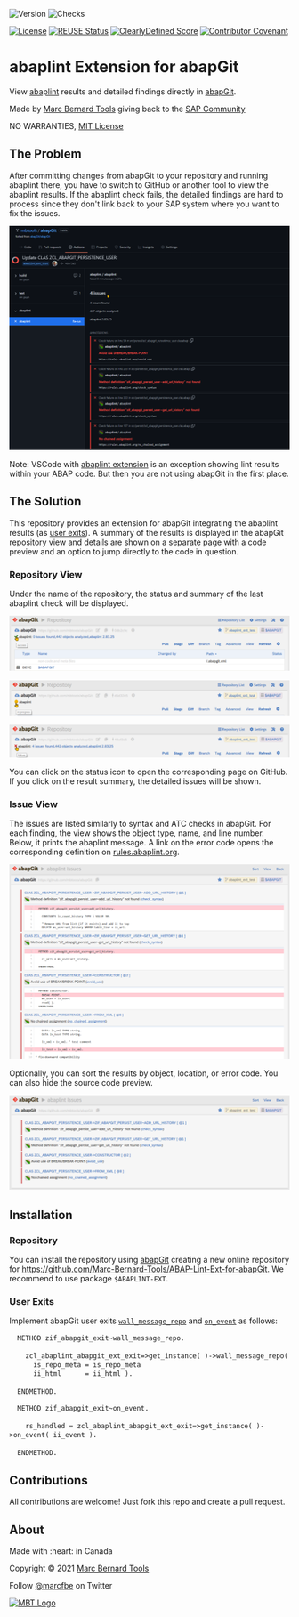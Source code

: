 ![Version](https://img.shields.io/endpoint?url=https://shield.abap.space/version-shield-json/github.com/Marc-Bernard-Tools/ABAP-Lint-Ext-for-abapGit/src/zcl_abaplint_abapgit_ext_exit.clas.abap/c_version&label=Version&color=blue)
![Checks](https://img.shields.io/github/checks-status/Marc-Bernard-Tools/ABAP-Lint-Ext-for-abapGit/main?label=Checks)

[![License](https://img.shields.io/github/license/Marc-Bernard-Tools/ABAP-Lint-Ext-for-abapGit?label=License&color=green)](LICENSE)
[![REUSE Status](https://api.reuse.software/badge/github.com/Marc-Bernard-Tools/ABAP-Lint-Ext-for-abapGit)](https://api.reuse.software/info/github.com/Marc-Bernard-Tools/ABAP-Lint-Ext-for-abapGit)
[![ClearlyDefined Score](https://img.shields.io/clearlydefined/score/git/github/marc-bernard-tools/abap-lint-ext-for-abapgit/74a702eadd6ebe0a136575e56c65177d83443fa5?label=ClearlyDefined%20Score)](https://clearlydefined.io/definitions/git/github/marc-bernard-tools/abap-lint-ext-for-abapgit/74a702eadd6ebe0a136575e56c65177d83443fa5)
[![Contributor Covenant](https://img.shields.io/badge/Contributor%20Covenant-2.0-4baaaa.svg?color=green)](CODE_OF_CONDUCT.md)

# abaplint Extension for abapGit

View [abaplint](https://abaplint.org/) results and detailed findings directly in [abapGit](https://github.com/abapGit/abapGit). 

Made by [Marc Bernard Tools](https://marcbernardtools.com/) giving back to the [SAP Community](https://community.sap.com/)

NO WARRANTIES, [MIT License](LICENSE)

## The Problem

After committing changes from abapGit to your repository and running abaplint there, you have to switch to GitHub or another tool to view the abaplint results. If the abaplint check fails, the detailed findings are hard to process since they don't link back to your SAP system where you want to fix the issues.

![github2](img/github_2.png)

Note: VSCode with [abaplint extension](https://marketplace.visualstudio.com/items?itemName=larshp.vscode-abaplint) is an exception showing lint results within your ABAP code. But then you are not using abapGit in the first place.

## The Solution

This repository provides an extension for abapGit integrating the abaplint results (as [user exits](https://docs.abapgit.org/ref-exits.html)). A summary of the results is displayed in the abapGit repository view and details are shown on a separate page with a code preview and an option to jump directly to the code in question. 

### Repository View

Under the name of the repository, the status and summary of the last abaplint check will be displayed. 

![check1](img/check_success.png)

![check2](img/check_in_progress.png)

![check3](img/check_failure.png)

You can click on the status icon to open the corresponding page on GitHub. If you click on the result summary, the detailed issues will be shown.

### Issue View

The issues are listed similarly to syntax and ATC checks in abapGit. For each finding, the view shows the object type, name, and line number. Below, it prints the abaplint message. A link on the error code opens the corresponding definition on [rules.abaplint.org](https://rules.abaplint.org/). 

![findings1](img/findings_error_1.png)

Optionally, you can sort the results by object, location, or error code. You can also hide the source code preview.

![findings1](img/findings_error_2.png)

## Installation

### Repository

You can install the repository using [abapGit](https://github.com/abapGit/abapGit) creating a new online repository for https://github.com/Marc-Bernard-Tools/ABAP-Lint-Ext-for-abapGit. We recommend to use package `$ABAPLINT-EXT`.

### User Exits

Implement abapGit user exits [`wall_message_repo`](https://docs.abapgit.org/ref-exits.html#wall_message_repo) and [`on_event`](https://docs.abapgit.org/ref-exits.html#on_event) as follows:

```abap
  METHOD zif_abapgit_exit~wall_message_repo.

    zcl_abaplint_abapgit_ext_exit=>get_instance( )->wall_message_repo(
      is_repo_meta = is_repo_meta
      ii_html      = ii_html ).

  ENDMETHOD.
```

```abap
  METHOD zif_abapgit_exit~on_event.

    rs_handled = zcl_abaplint_abapgit_ext_exit=>get_instance( )->on_event( ii_event ).

  ENDMETHOD.
```

## Contributions

All contributions are welcome! Just fork this repo and create a pull request. 

## About

<p>Made with :heart: in Canada</p>
<p>Copyright © 2021 <a href="https://marcbernardtools.com/">Marc Bernard Tools</a></p>
<p>Follow <a href="https://twitter.com/marcfbe">@marcfbe</a> on Twitter</p>
<p><a href="https://marcbernardtools.com/"><img width="160" height="65" src="https://marcbernardtools.com/info/MBT_Logo_640x250_on_Gray.png" alt="MBT Logo"></a></p>
